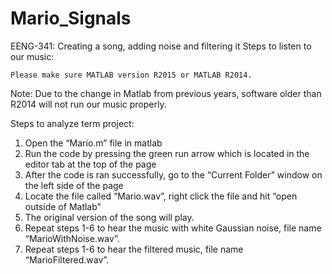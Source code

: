 # Mario_Signals
EENG-341: Creating a song, adding noise and filtering it
Steps to listen to our music: 

	Please make sure MATLAB version R2015 or MATLAB R2014.
Note: Due to the change in Matlab from previous years, software older than R2014 will not run our music properly.

Steps to analyze term project: 
1.	Open the “Mario.m” file in matlab
2.	 Run the code by pressing the green run arrow which is located in the editor tab at the top of the page
3.	After the code is ran successfully, go to the “Current Folder” window on the left side of the page 
4.	Locate the file called “Mario.wav”, right click the file and hit “open outside of Matlab” 
5.	The original version of the song will play. 
6.	Repeat steps 1-6 to hear the music with white Gaussian noise, file name “MarioWithNoise.wav”.
7.	Repeat steps 1-6 to hear the filtered music, file name “MarioFiltered.wav”.
